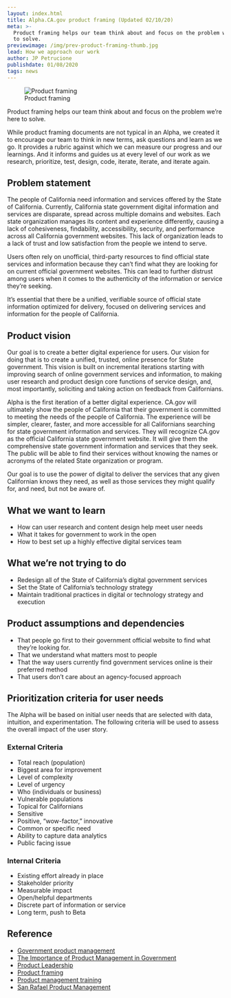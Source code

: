 ```yaml
---
layout: index.html
title: Alpha.CA.gov product framing (Updated 02/10/20)
meta: >-
  Product framing helps our team think about and focus on the problem we’re here
  to solve.
previewimage: /img/prev-product-framing-thumb.jpg
lead: How we approach our work
author: JP Petrucione
publishdate: 01/08/2020
tags: news
---
```

<figure class="figure"><img src="/img/product-framing.jpeg" class="" alt="Product framing"><figcaption class="figure-caption">Product framing</figcaption></figure>

Product framing helps our team think about and focus on the problem we’re here to solve.

While product framing documents are not typical in an Alpha, we created it to encourage our team to think in new terms, ask questions and learn as we go. It provides a rubric against which we can measure our progress and our learnings. And it informs and guides us at every level of our work as we research, prioritize, test, design, code, iterate, iterate, and iterate again.

## Problem statement

The people of California need information and services offered by the State of California. Currently, California state government digital information and services are disparate, spread across multiple domains and websites. Each state organization manages its content and experience differently, causing a lack of cohesiveness, findability, accessibility, security, and performance across all California government websites. This lack of organization leads to a lack of trust and low satisfaction from the people we intend to serve.

Users often rely on unofficial, third-party resources to find official state services and information because they can’t find what they are looking for on current official government websites. This can lead to further distrust among users when it comes to the authenticity of the information or service they’re seeking.

It’s essential that there be a unified, verifiable source of official state information optimized for delivery, focused on delivering services and information for the people of California.

## Product vision

Our goal is to create a better digital experience for users. Our vision for doing that is to create a unified, trusted, online presence for State government. This vision is built on incremental iterations starting with improving search of online government services and information, to making user research and product design core functions of service design, and, most importantly, soliciting and taking action on feedback from Californians.

Alpha is the first iteration of a better digital experience. CA.gov will ultimately show the people of California that their government is committed to meeting the needs of the people of California. The experience will be simpler, clearer, faster, and more accessible for all Californians searching for state government information and services. They will recognize CA.gov as the official California state government website. It will give them the comprehensive state government information and services that they seek. The public will be able to find their services without knowing the names or acronyms of the related State organization or program.

Our goal is to use the power of digital to deliver the services that any given Californian knows they need, as well as those services they might qualify for, and need, but not be aware of.

## What we want to learn

*   How can user research and content design help meet user needs
*   What it takes for government to work in the open
*   How to best set up a highly effective digital services team

## What we’re not trying to do

*   Redesign all of the State of California’s digital government services
*   Set the State of California’s technology strategy
*   Maintain traditional practices in digital or technology strategy and execution

## Product assumptions and dependencies

*   That people go first to their government official website to find what they’re looking for.
*   That we understand what matters most to people
*   That the way users currently find government services online is their preferred method
*   That users don’t care about an agency-focused approach

## Prioritization criteria for user needs

The Alpha will be based on initial user needs that are selected with data, intuition, and experimentation. The following criteria will be used to assess the overall impact of the user story.

### External Criteria

*   Total reach (population)
*   Biggest area for improvement
*   Level of complexity
*   Level of urgency
*   Who (individuals or business)
*   Vulnerable populations
*   Topical for Californians
*   Sensitive
*   Positive, “wow-factor,” innovative
*   Common or specific need
*   Ability to capture data analytics
*   Public facing issue

### Internal Criteria

*   Existing effort already in place
*   Stakeholder priority
*   Measurable impact
*   Open/helpful departments
*   Discrete part of information or service
*   Long term, push to Beta

## Reference

*   [Government product management](https://help.proudcity.com/government-product-management/)
*   [The Importance of Product Management in Government](https://medium.com/the-u-s-digital-service/the-importance-of-product-management-in-government-b59933d01874)
*   [Product Leadership](https://scottcolfer.com/2019/09/01/product-leadership.html)
*   [Product framing](https://github.com/ONRR/doi-extractives-data/wiki/Product-framing)
*   [Product management training](https://github.com/ONRR/doi-extractives-data/wiki/Product-management-training)
*   [San Rafael Product Management](https://employees.cityofsanrafael.org/product)
